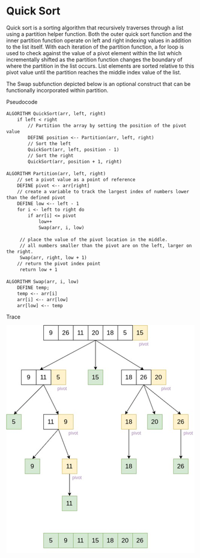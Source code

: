 # Quick Sort

Quick sort is a sorting algorithm that recursively traverses through a list using a partition helper function. Both the outer quick sort function and the inner partition function operate on left and right indexing values in addition to the list itself. With each iteration of the partition function, a for loop is used to check against the value of a pivot element within the list which incrementally shifted as the partition function changes the boundary of where the partition in the list occurs. List elements are sorted relative to this pivot value until the partition reaches the middle index value of the list.

The Swap subfunction depicted below is an optional construct that can be functionally incorporated within partition.

Pseudocode

```
ALGORITHM QuickSort(arr, left, right)
    if left < right
        // Partition the array by setting the position of the pivot value
        DEFINE position <-- Partition(arr, left, right)
        // Sort the left
        QuickSort(arr, left, position - 1)
        // Sort the right
        QuickSort(arr, position + 1, right)

ALGORITHM Partition(arr, left, right)
    // set a pivot value as a point of reference
    DEFINE pivot <-- arr[right]
    // create a variable to track the largest index of numbers lower than the defined pivot
    DEFINE low <-- left - 1
    for i <- left to right do
        if arr[i] <= pivot
            low++
            Swap(arr, i, low)

     // place the value of the pivot location in the middle.
     // all numbers smaller than the pivot are on the left, larger on the right.
     Swap(arr, right, low + 1)
    // return the pivot index point
     return low + 1

ALGORITHM Swap(arr, i, low)
    DEFINE temp;
    temp <-- arr[i]
    arr[i] <-- arr[low]
    arr[low] <-- temp

```
Trace

![blog](./quick-sort.jpg)
